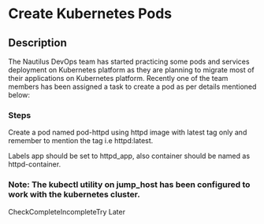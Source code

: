 # Create Kubernetes Pods

## Description

The Nautilus DevOps team has started practicing some pods and services deployment on Kubernetes platform as they are planning to migrate most of their applications on Kubernetes platform. Recently one of the team members has been assigned a task to create a pod as per details mentioned below:

### Steps

Create a pod named pod-httpd using httpd image with latest tag only and remember to mention the tag i.e httpd:latest.

Labels app should be set to httpd_app, also container should be named as httpd-container.

### Note: The kubectl utility on jump_host has been configured to work with the kubernetes cluster.

CheckCompleteIncompleteTry Later